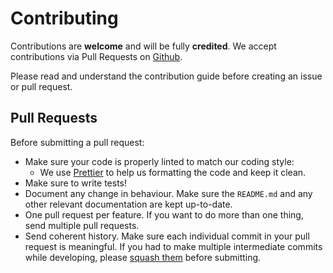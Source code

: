 # Contributing

Contributions are **welcome** and will be fully **credited**. We accept contributions via Pull Requests on [Github](https://github.com/Altavia-Act/trasncribe).

Please read and understand the contribution guide before creating an issue or pull request.

## Pull Requests

Before submitting a pull request:
- Make sure your code is properly linted to match our coding style:
  - We use [Prettier](https://prettier.io) to help us formatting the code and keep it clean.
- Make sure to write tests!
- Document any change in behaviour. Make sure the `README.md` and any other relevant documentation are kept up-to-date.
- One pull request per feature. If you want to do more than one thing, send multiple pull requests.
- Send coherent history. Make sure each individual commit in your pull request is meaningful. If you had to make multiple intermediate commits while developing, please [squash them](http://www.git-scm.com/book/en/v2/Git-Tools-Rewriting-History#Changing-Multiple-Commit-Messages) before submitting.
